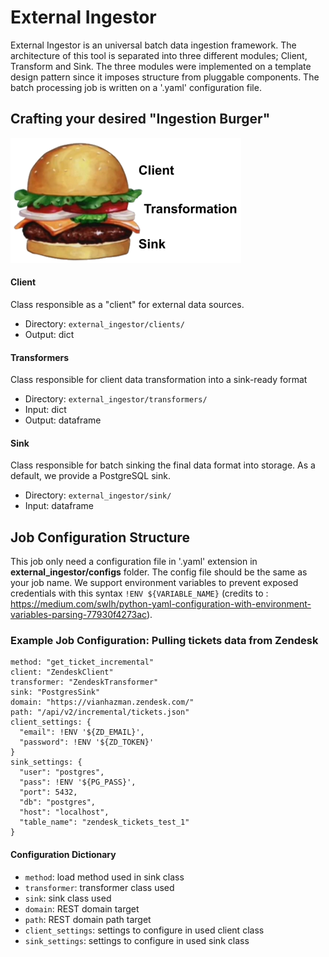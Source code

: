 # External Ingestor

External Ingestor is an universal batch data ingestion framework. 
The architecture of this tool is separated into three different modules;
Client, Transform and Sink. The three modules were implemented on a template design pattern since it imposes structure from pluggable components. The batch processing job is written on a
'.yaml' configuration file.

## Crafting your desired "Ingestion Burger"
![alt text](readme/header.png "Treating data ingestion like a self served burger!")
#### Client
Class responsible as a "client" for external data sources.
- Directory: `external_ingestor/clients/` 
- Output: dict
#### Transformers
Class responsible for client data transformation into a sink-ready format
- Directory: `external_ingestor/transformers/`
- Input: dict
- Output: dataframe
#### Sink
Class responsible for batch sinking the final data format into storage. As a default, we provide a PostgreSQL sink.
- Directory: `external_ingestor/sink/`
- Input: dataframe

## Job Configuration Structure
This job only need a configuration file in '.yaml' extension in **external_ingestor/configs** folder. The config file should be the same as your job name.
We support environment variables to prevent exposed credentials with this syntax `!ENV ${VARIABLE_NAME}` (credits to : https://medium.com/swlh/python-yaml-configuration-with-environment-variables-parsing-77930f4273ac).
### Example Job Configuration: Pulling tickets data from Zendesk
```
method: "get_ticket_incremental"
client: "ZendeskClient"
transformer: "ZendeskTransformer"
sink: "PostgresSink"
domain: "https://vianhazman.zendesk.com/"
path: "/api/v2/incremental/tickets.json"
client_settings: {
  "email": !ENV '${ZD_EMAIL}',
  "password": !ENV '${ZD_TOKEN}'
}
sink_settings: {
  "user": "postgres",
  "pass": !ENV '${PG_PASS}',
  "port": 5432,
  "db": "postgres",
  "host": "localhost",
  "table_name": "zendesk_tickets_test_1"
}
```
#### Configuration Dictionary
- `method`: load method used in sink class
- `transformer`: transformer class used
- `sink`: sink class used
- `domain`: REST domain target
- `path`: REST domain path target
- `client_settings`: settings to configure in used client class
- `sink_settings`: settings to configure in used sink class